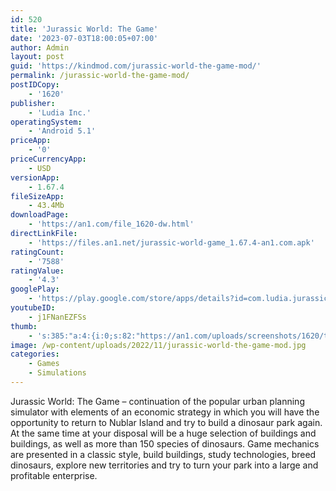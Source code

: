 ```yaml
---
id: 520
title: 'Jurassic World: The Game'
date: '2023-07-03T18:00:05+07:00'
author: Admin
layout: post
guid: 'https://kindmod.com/jurassic-world-the-game-mod/'
permalink: /jurassic-world-the-game-mod/
postIDCopy:
    - '1620'
publisher:
    - 'Ludia Inc.'
operatingSystem:
    - 'Android 5.1'
priceApp:
    - '0'
priceCurrencyApp:
    - USD
versionApp:
    - 1.67.4
fileSizeApp:
    - 43.4Mb
downloadPage:
    - 'https://an1.com/file_1620-dw.html'
directLinkFile:
    - 'https://files.an1.net/jurassic-world-game_1.67.4-an1.com.apk'
ratingCount:
    - '7588'
ratingValue:
    - '4.3'
googlePlay:
    - 'https://play.google.com/store/apps/details?id=com.ludia.jurassicworld'
youtubeID:
    - j1FNanEZFSs
thumb:
    - 's:385:"a:4:{i:0;s:82:"https://an1.com/uploads/screenshots/1620/thumbs/jurassic-world-the-game-19465.webp";i:1;s:83:"https://an1.com/uploads/screenshots/1620/thumbs/jurassic-world-the-game-103993.webp";i:2;s:83:"https://an1.com/uploads/screenshots/1620/thumbs/jurassic-world-the-game-149273.webp";i:3;s:83:"https://an1.com/uploads/screenshots/1620/thumbs/jurassic-world-the-game-969837.webp";}";'
image: /wp-content/uploads/2022/11/jurassic-world-the-game-mod.jpg
categories:
    - Games
    - Simulations
---
```


Jurassic World: The Game – continuation of the popular urban planning simulator with elements of an economic strategy in which you will have the opportunity to return to Nublar Island and try to build a dinosaur park again. At the same time at your disposal will be a huge selection of buildings and buildings, as well as more than 150 species of dinosaurs. Game mechanics are presented in a classic style, build buildings, study technologies, breed dinosaurs, explore new territories and try to turn your park into a large and profitable enterprise.